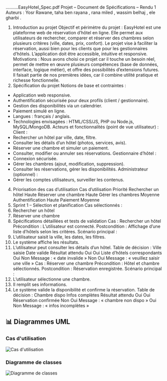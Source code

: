 ..........EasyHotel_Spec.pdf
Projet – Document de Spécifications – Rendu 1
Auteurs : Yosr Rawane, taha ben rayana , rana miled , wassim belhaj , ele gharbi .
1. Introduction au projet
Objectif et périmètre du projet :
EasyHotel est une plateforme web de réservation d’hôtel en ligne. Elle permet aux utilisateurs de rechercher, comparer et réserver des chambres selon plusieurs critères (ville, dates, prix, confort). Le projet vise à faciliter la réservation, aussi bien pour les clients que pour les gestionnaires d’hôtels. L’application doit être accessible, intuitive et responsive.
Motivations :
Nous avons choisi ce projet car il touche un besoin réel, permet de mettre en œuvre plusieurs compétences (base de données, interface, logique métier), et offre des possibilités d’extensions futures. Il faisait partie de nos premières idées, car il combine utilité pratique et richesse fonctionnelle.
2. Spécification du projet
Notions de base et contraintes :
- Application web responsive.
- Authentification sécurisée pour deux profils (client / gestionnaire).
- Gestion des disponibilités via un calendrier.
- Paiement simulé en ligne.
- Langues : français / anglais.
- Technologies envisagées : HTML/CSS/JS, PHP ou Node.js, MySQL/MongoDB.
Acteurs et fonctionnalités (point de vue utilisateur) :
Client :
- Rechercher un hôtel par ville, date, filtre.
- Consulter les détails d’un hôtel (photos, services, avis).
- Réserver une chambre et simuler un paiement.
- Consulter, modifier ou annuler ses réservations.
Gestionnaire d’hôtel :
- Connexion sécurisée.
- Gérer les chambres (ajout, modification, suppression).
- Consulter les réservations, gérer les disponibilités.
Administrateur (optionnel) :
- Gérer les comptes utilisateurs, surveiller les contenus.
4. Priorisation des cas d’utilisation
Cas d’utilisation	Priorité
Rechercher un hôtel	Haute
Réserver une chambre	Haute
Gérer les chambres	Moyenne
Authentification	Haute
Paiement	Moyenne
5. Sprint 1 – Sélection et planification
Cas sélectionnés :
1. Rechercher un hôtel
2. Réserver une chambre
6. Spécifications détaillées et tests de validation
Cas : Rechercher un hôtel
Précondition : L’utilisateur est connecté.
Postcondition : Affichage d’une liste d’hôtels selon les critères.
Scénario principal :
1. L’utilisateur saisit la ville, les dates, les filtres.
2. Le système affiche les résultats.
3. L’utilisateur peut consulter les détails d’un hôtel.
Table de décision :
Ville saisie	Date valide	Résultat attendu
Oui	Oui	Liste d’hôtels correspondants
Oui	Non	Message : « date invalide »
Non	Oui	Message : « veuillez saisir une ville »
Cas : Réserver une chambre
Précondition : Hôtel et chambre sélectionnés.
Postcondition : Réservation enregistrée.
Scénario principal :
1. L’utilisateur sélectionne une chambre.
2. Il remplit ses informations.
3. Le système valide la disponibilité et confirme la réservation.
Table de décision :
Chambre dispo	Infos complètes	Résultat attendu
Oui	Oui	Réservation confirmée
Non	Oui	Message : « chambre non dispo »
Oui	Non	Message : « infos incomplètes »
## 📊 Diagrammes UML

### Cas d'utilisation
![Cas d'utilisation](diagrammes/cas_utilisation.png)

### Diagramme de classes
![Diagramme de classes](diagrammes/diagramme_classe.png)
